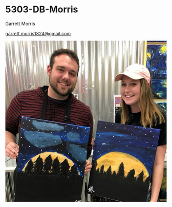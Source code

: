 # 5303-DB-Morris

Garrett Morris

garrett.morris1824@gmail.com

![](https://github.com/garrett4311/Mwsu-2D-Gaming-Morris/blob/master/garrett_haley_painting.jpg)
